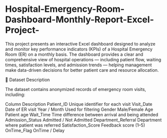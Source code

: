 # Hospital-Emergency-Room-Dashboard-Monthly-Report-Excel-Project-

This project presents an interactive Excel dashboard designed to analyze and monitor key performance indicators (KPIs) of a Hospital Emergency Room (ER) on a monthly basis.
The dashboard provides a clear and comprehensive view of hospital operations — including patient flow, waiting times, satisfaction levels, and admission trends — helping management make data-driven decisions for better patient care and resource allocation.

🧾 Dataset Description

The dataset contains anonymized records of emergency room visits, including:

Column	                     Description
Patient_ID	            Unique identifier for each visit
Visit_Date	            Date of ER visit
Year / Month	          Used for filtering
Gender	                Male/Female
Age	                    Patient age
Wait_Time	              Time difference between arrival and being attended
Admission_Status	      Admitted / Not Admitted
Department_Referral    	Department where patient was referred
Satisfaction_Score	    Feedback score (1–5)
OnTime_Flag	            OnTime / Delay
